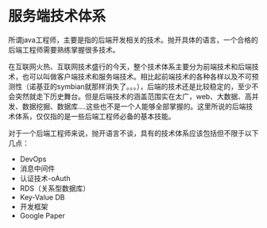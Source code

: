 # 服务端技术体系

所谓java工程师，主要是指的后端开发相关的技术。抛开具体的语言，一个合格的后端工程师需要熟练掌握很多技术。

在互联网火热、互联网技术盛行的今天，整个技术体系主要分为前端技术和后端技术，也可以叫做客户端技术和服务端技术。相比起前端技术的各种各样以及不可预测性（诺基亚的symbian就那样消失了。。。），后端的技术还是比较稳定的，至少不会突然就走下历史舞台。但是后端技术的涵盖范围实在太广，web、大数据、高并发、数据挖掘、数据库....这些也不是一个人能够全部掌握的。这里所说的后端技术体系，仅仅指的是一些后端工程师必备的基本技能。

对于一个后端工程师来说，抛开语言不谈，具有的技术体系应该包括但不限于以下几点：

- DevOps
- 消息中间件
- 认证技术-oAuth
- RDS（关系型数据库）
- Key-Value DB
- 开发框架
- Google Paper


